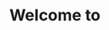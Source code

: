 <script src="fun.js"></script>
<h1 style="text-align:center;">Welcome to <script>document.write(document.title);</script></h1>

